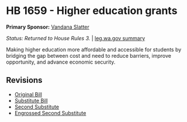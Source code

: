 # HB 1659 - Higher education grants
**Primary Sponsor:** [Vandana Slatter](/person/leg/vandana.slatter.md)

*Status: Returned to House Rules 3.* | [leg.wa.gov summary](https://app.leg.wa.gov/billsummary?BillNumber=1659&Year=2021)

Making higher education more affordable and accessible for students by bridging the gap between cost and need to reduce barriers, improve opportunity, and advance economic security.

## Revisions
* [Original Bill](1/)
* [Substitute Bill](S/)
* [Second Substitute](S2/)
* [Engrossed Second Substitute](S2.E/)